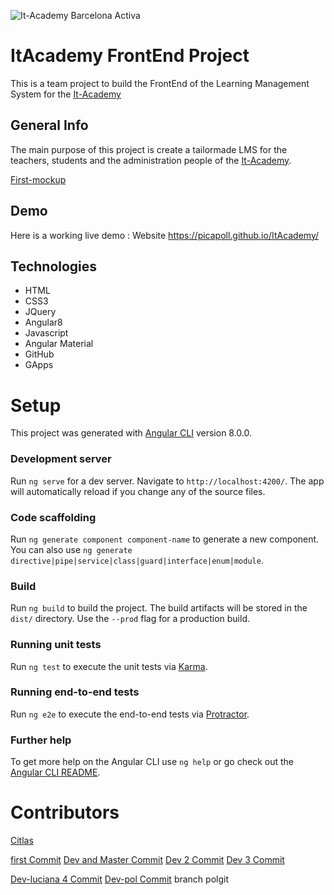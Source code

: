 ![It-Academy Barcelona Activa](https://cibernarium.barcelonactiva.cat/image/company_logo?img_id=11105&t=1561545634790)
# ItAcademy FrontEnd Project
This is a team project to build the FrontEnd of the Learning Management System for the [It-Academy](https://cibernarium.barcelonactiva.cat/it-academy)


## General Info
The main purpose of this project is create a tailormade LMS for the teachers, students and the administration people of the [It-Academy](https://cibernarium.barcelonactiva.cat/it-academy).

[First-mockup](https://ninjamock.com/s/RCNDMDx)

## Demo
Here is a working live demo :  Website https://picapoll.github.io/ItAcademy/


## Technologies
* HTML
* CSS3
* JQuery
* Angular8
* Javascript
* Angular Material
* GitHub
* GApps


# Setup

This project was generated with [Angular CLI](https://github.com/angular/angular-cli) version 8.0.0.

### Development server

Run `ng serve` for a dev server. Navigate to `http://localhost:4200/`. The app will automatically reload if you change any of the source files.

### Code scaffolding

Run `ng generate component component-name` to generate a new component. You can also use `ng generate directive|pipe|service|class|guard|interface|enum|module`.

### Build

Run `ng build` to build the project. The build artifacts will be stored in the `dist/` directory. Use the `--prod` flag for a production build.

### Running unit tests

Run `ng test` to execute the unit tests via [Karma](https://karma-runner.github.io).

### Running end-to-end tests

Run `ng e2e` to execute the end-to-end tests via [Protractor](http://www.protractortest.org/).

### Further help

To get more help on the Angular CLI use `ng help` or go check out the [Angular CLI README](https://github.com/angular/angular-cli/blob/master/README.md).

<!-- # Contributing

1. Fork it (<https://github.com/picapoll/itacademy/dev>)
2. Create your feature branch (`git checkout -b feature/fooBar`)
3. Commit your changes (`git commit -am 'Add some fooBar'`)
4. Push to the branch (`git push origin feature/fooBar`)
5. Create a new Pull Request -->

# Contributors

[Citlas](https://github.com/citlas/)

[first Commit](https://github.com/citlas/)
[Dev and Master Commit](https://github.com/citlas/) 
[Dev 2 Commit](https://github.com/citlas/)
[Dev 3 Commit](https://github.com/luciana/)

[Dev-luciana 4 Commit](https://github.com/luciana/)
[Dev-pol Commit](https://github.com/mrploman/)
branch polgit 
